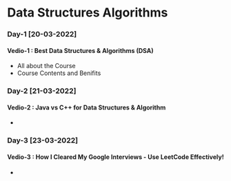 # Data Structures Algorithms

### Day-1 [20-03-2022]
#### Vedio-1 : Best Data Structures & Algorithms (DSA) 

- All about the Course
- Course Contents and Benifits 

### Day-2 [21-03-2022]
#### Vedio-2 : Java vs C++ for Data Structures & Algorithm

- 

### Day-3 [23-03-2022]
#### Vedio-3 : How I Cleared My Google Interviews - Use LeetCode Effectively!

-
